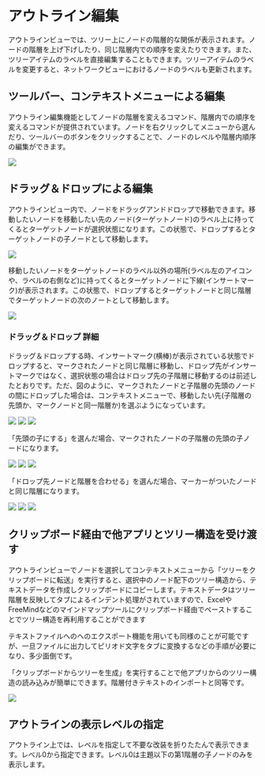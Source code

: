 # アウトライン編集
アウトラインビューでは、ツリー上にノードの階層的な関係が表示されます。ノードの階層を上げ下げしたり、同じ階層内での順序を変えたりできます。また、ツリーアイテムのラベルを直接編集することもできます。ツリーアイテムのラベルを変更すると、ネットワークビューにおけるノードのラベルも更新されます。

## ツールバー、コンテキストメニューによる編集
アウトライン編集機能としてノードの階層を変えるコマンド、階層内での順序を変えるコマンドが提供されています。ノードを右クリックしてメニューから選んだり、ツールバーのボタンをクリックすることで、ノードのレベルや階層内順序の編集ができます。

![](/images/outline.gif)

## ドラッグ＆ドロップによる編集
アウトラインビュー内で、ノードをドラッグアンドドロップで移動できます。移動したいノードを移動したい先のノード(ターゲットノード)のラベル上に持ってくるとターゲットノードが選択状態になります。この状態で、ドロップするとターゲットノードの子ノードとして移動します。

![](/images/dnd1.png)

移動したいノードをターゲットノードのラベル以外の場所(ラベル左のアイコンや、ラベルの右側など)に持ってくるとターゲットノードに下線(インサートマーク)が表示されます。この状態で、ドロップするとターゲットノードと同じ階層でターゲットノードの次のノートとして移動します。

![](/images/dnd2.png)


### ドラッグ＆ドロップ 詳細

ドラッグ＆ドロップする時、インサートマーク(横棒)が表示されている状態でドロップすると、マークされたノードと同じ階層に移動し、ドロップ先がインサートマークではなく、選択状態の場合はドロップ先の子階層に移動するのは前述したとおりです。ただ、図のように、マークされたノードと子階層の先頭のノードの間にドロップした場合は、コンテキストメニューで、移動したい先(子階層の先頭か、マークノードと同一階層か)を選ぶようになっています。

![](/images/dnd3.png)
![](/images/arrow_right.png)
![](/images/dnd4.png)

「先頭の子にする」を選んだ場合、マークされたノードの子階層の先頭の子ノードになります。

![](/images/dnd4.png)
![](/images/arrow_right.png)
![](/images/dnd5.png)

「ドロップ先ノードと階層を合わせる」を選んだ場合、マーカーがついたノードと同じ階層になります。

![](/images/dnd6.png)
![](/images/arrow_right.png)
![](/images/dnd7.png)

## クリップボード経由で他アプリとツリー構造を受け渡す
アウトラインビューでノードを選択してコンテキストメニューから「ツリーをクリップボードに転送」を実行すると、選択中のノード配下のツリー構造から、テキストデータを作成しクリップボードにコピーします。テキストデータはツリー階層を反映してタブによるインデント処理がされていますので、ExcelやFreeMindなどのマインドマップツールにクリップボード経由でペーストすることでツリー構造を再利用することができます

テキストファイルへのへのエクスポート機能を用いても同様のことが可能ですが、一旦ファイルに出力してピリオド文字をタブに変換するなどの手順が必要になり、多少面倒です。

「クリップボードからツリーを生成」を実行することで他アプリからのツリー構造の読み込みが簡単にできます。階層付きテキストのインポートと同等です。

![](/images/cliptree.png)

## アウトラインの表示レベルの指定
アウトライン上では、レベルを指定して不要な改装を折りたたんで表示できます。レベル0から指定できます。レベル0は主題以下の第1階層の子ノードのみを表示します。
